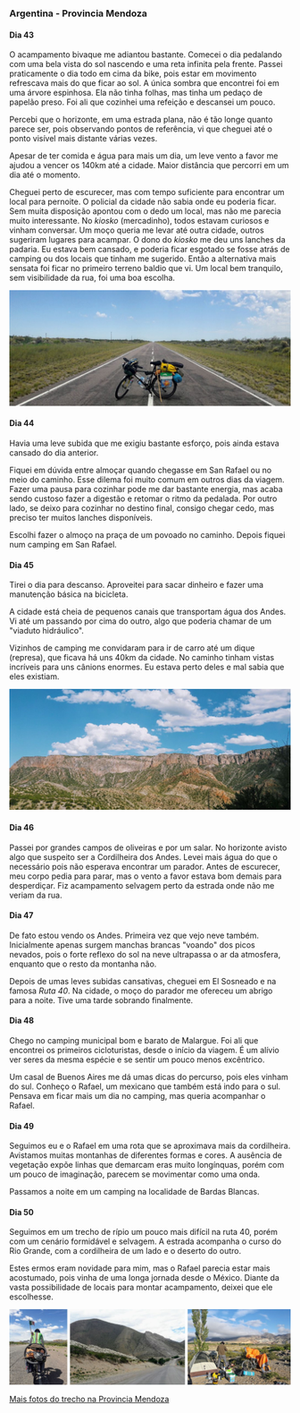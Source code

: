 ### Argentina - Provincia Mendoza

#### Dia 43

O acampamento bivaque me adiantou bastante.
Comecei o dia pedalando com uma bela vista do sol nascendo e uma reta infinita pela frente.
Passei praticamente o dia todo em cima da bike, pois estar em movimento refrescava mais do que ficar ao sol.
A única sombra que encontrei foi em uma árvore espinhosa.
Ela não tinha folhas, mas tinha um pedaço de papelão preso.
Foi ali que cozinhei uma refeição e descansei um pouco.

Percebi que o horizonte, em uma estrada plana, não é tão longe quanto parece ser, pois observando pontos de referência, vi que cheguei até o ponto visível mais distante várias vezes.

Apesar de ter comida e água para mais um dia, um leve vento a favor me ajudou a vencer os 140km até a cidade.
Maior distância que percorri em um dia até o momento.

Cheguei perto de escurecer, mas com tempo suficiente para encontrar um local para pernoite.
O policial da cidade não sabia onde eu poderia ficar.
Sem muita disposição apontou com o dedo um local, mas não me parecia muito interessante.
No *kiosko* (mercadinho), todos estavam curiosos e vinham conversar.
Um moço queria me levar até outra cidade, outros sugeriram lugares para acampar.
O dono do *kiosko* me deu uns lanches da padaria.
Eu estava bem cansado, e poderia ficar esgotado se fosse atrás de camping ou dos locais que tinham me sugerido.
Então a alternativa mais sensata foi ficar no primeiro terreno baldio que vi.
Um local bem tranquilo, sem visibilidade da rua, foi uma boa escolha.

![mendoza reta infinita](./assets/images/mendoza-reta.jpg)

#### Dia 44

Havia uma leve subida que me exigiu bastante esforço, pois ainda estava cansado do dia anterior.

Fiquei em dúvida entre almoçar quando chegasse em San Rafael ou no meio do caminho.
Esse dilema foi muito comum em outros dias da viagem.
Fazer uma pausa para cozinhar pode me dar bastante energia, mas acaba sendo custoso fazer a digestão e retomar o ritmo da pedalada.
Por outro lado, se deixo para cozinhar no destino final, consigo chegar cedo, mas preciso ter muitos lanches disponíveis.

Escolhi fazer o almoço na praça de um povoado no caminho. Depois fiquei num camping em San Rafael.


#### Dia 45

Tirei o dia para descanso. 
Aproveitei para sacar dinheiro e fazer uma manutenção básica na bicicleta.

A cidade está cheia de pequenos canais que transportam água dos Andes.
Vi até um passando por cima do outro, algo que poderia chamar de um "viaduto hidráulico".

Vizinhos de camping me convidaram para ir de carro até um dique (represa), que ficava há uns 40km da cidade.
No caminho tinham vistas incríveis para uns cânions enormes.
Eu estava perto deles e mal sabia que eles existiam.

![canions de mendoza](./assets/images/canyons-mendoza.jpg)

#### Dia 46

Passei por grandes campos de oliveiras e por um salar.
No horizonte avisto algo que suspeito ser a Cordilheira dos Andes.
Levei mais água do que o necessário pois não esperava encontrar um parador.
Antes de escurecer, meu corpo pedia para parar, mas o vento a favor estava bom demais para desperdiçar.
Fiz acampamento selvagem perto da estrada onde não me veriam da rua.

#### Dia 47

De fato estou vendo os Andes.
Primeira vez que vejo neve também. 
Inicialmente apenas surgem manchas brancas "voando" dos picos nevados, pois o forte reflexo do sol na neve ultrapassa o ar da atmosfera, enquanto que o resto da montanha não.

Depois de umas leves subidas cansativas, cheguei em El Sosneado e na famosa *Ruta 40*.
Na cidade, o moço do parador me ofereceu um abrigo para a noite.
Tive uma tarde sobrando finalmente.

#### Dia 48

Chego no camping municipal bom e barato de Malargue.
Foi ali que encontrei os primeiros cicloturistas, desde o início da viagem.
É um alívio ver seres da mesma espécie e se sentir um pouco menos excêntrico.

Um casal de Buenos Aires me dá umas dicas do percurso, pois eles vinham do sul.
Conheço o Rafael, um mexicano que também está indo para o sul.
Pensava em ficar mais um dia no camping, mas queria acompanhar o Rafael.

#### Dia 49

Seguimos eu e o Rafael em uma rota que se aproximava mais da cordilheira.
Avistamos muitas montanhas de diferentes formas e cores.
A ausência de vegetação expõe linhas que demarcam eras muito longínquas, porém com um pouco de imaginação, parecem se movimentar como uma onda.

Passamos a noite em um camping na localidade de Bardas Blancas.

#### Dia 50

Seguimos em um trecho de rípio um pouco mais difícil na ruta 40, porém com um cenário formidável e selvagem.
A estrada acompanha o curso do Rio Grande, com a cordilheira de um lado e o deserto do outro.

Estes ermos eram novidade para mim, mas o Rafael parecia estar mais acostumado, pois vinha de uma longa jornada desde o México.
Diante da vasta possibilidade de locais para montar acampamento, deixei que ele escolhesse.

![Mendoza montanhas e o Rafael](./assets/images/mendoza-rafael.jpg)

[Mais fotos do trecho na Provincia Mendoza](https://photos.app.goo.gl/yRDItg28sKcZe5kB3)


